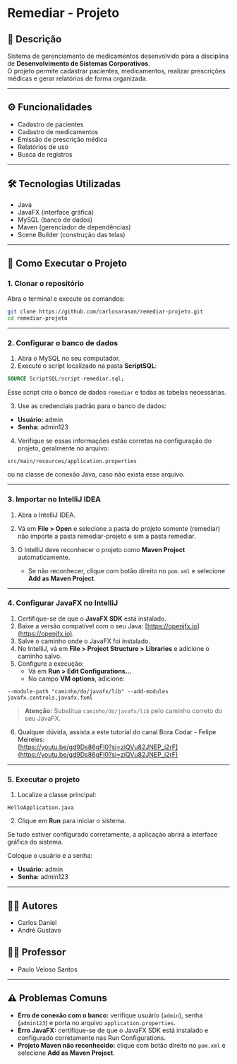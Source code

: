 # Remediar - Projeto

## 📖 Descrição
Sistema de gerenciamento de medicamentos desenvolvido para a disciplina de **Desenvolvimento de Sistemas Corporativos**.  
O projeto permite cadastrar pacientes, medicamentos, realizar prescrições médicas e gerar relatórios de forma organizada.

---

## ⚙️ Funcionalidades
- Cadastro de pacientes
- Cadastro de medicamentos
- Emissão de prescrição médica
- Relatórios de uso
- Busca de registros

---

## 🛠 Tecnologias Utilizadas
- Java
- JavaFX (interface gráfica)
- MySQL (banco de dados)
- Maven (gerenciador de dependências)
- Scene Builder (construção das telas)

---

## 🚀 Como Executar o Projeto

### 1. Clonar o repositório
Abra o terminal e execute os comandos:

```bash
git clone https://github.com/carlosarasan/remediar-projeto.git
cd remediar-projeto
```

---

### 2. Configurar o banco de dados
1. Abra o MySQL no seu computador.
2. Execute o script localizado na pasta **ScriptSQL**:

```sql
SOURCE ScriptSQL/script-remediar.sql;
```

Esse script cria o banco de dados `remediar` e todas as tabelas necessárias.

3. Use as credenciais padrão para o banco de dados:

- **Usuário:** admin  
- **Senha:** admin123  

4. Verifique se essas informações estão corretas na configuração do projeto, geralmente no arquivo:

```
src/main/resources/application.properties
```

ou na classe de conexão Java, caso não exista esse arquivo.

---

### 3. Importar no IntelliJ IDEA
1. Abra o IntelliJ IDEA.  
2. Vá em **File > Open** e selecione a pasta do projeto somente (remediar) não importe a pasta remediar-projeto e sim a pasta remediar.

3. O IntelliJ deve reconhecer o projeto como **Maven Project** automaticamente.  
   - Se não reconhecer, clique com botão direito no `pom.xml` e selecione **Add as Maven Project**.

---

### 4. Configurar JavaFX no IntelliJ
1. Certifique-se de que o **JavaFX SDK** está instalado.  
2. Baixe a versão compatível com o seu Java: [https://openjfx.io](https://openjfx.io).  
3. Salve o caminho onde o JavaFX foi instalado.  
4. No IntelliJ, vá em **File > Project Structure > Libraries** e adicione o caminho salvo.  
5. Configure a execução:  
   - Vá em **Run > Edit Configurations...**  
   - No campo **VM options**, adicione:

```
--module-path "caminho/do/javafx/lib" --add-modules javafx.controls,javafx.fxml
```

> **Atenção:** Substitua `caminho/do/javafx/lib` pelo caminho correto do seu JavaFX.

6. Qualquer dúvida, assista a este tutorial do canal Bora Codar - Felipe Meireles:  
[https://youtu.be/gd9Ds86gFI0?si=ziQVu82JNEP_i2rF](https://youtu.be/gd9Ds86gFI0?si=ziQVu82JNEP_i2rF)

---

### 5. Executar o projeto
1. Localize a classe principal:

```
HelloApplication.java
```

2. Clique em **Run** para iniciar o sistema.

Se tudo estiver configurado corretamente, a aplicação abrirá a interface gráfica do sistema.

Coloque o usuário e a senha:
- **Usuário:** admin  
- **Senha:** admin123  


---

## 👨‍💻 Autores
- Carlos Daniel
- André Gustavo

## 👨‍🏫 Professor
- Paulo Veloso Santos

---

## ⚠️ Problemas Comuns
- **Erro de conexão com o banco:** verifique usuário (`admin`), senha (`admin123`) e porta no arquivo `application.properties`.  
- **Erro JavaFX:** certifique-se de que o JavaFX SDK está instalado e configurado corretamente nas Run Configurations.  
- **Projeto Maven não reconhecido:** clique com botão direito no `pom.xml` e selecione **Add as Maven Project**.  
